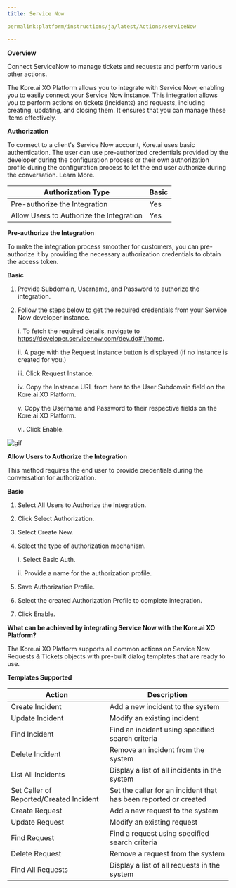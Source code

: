 ```yaml
---
title: Service Now

permalink:platform/instructions/ja/latest/Actions/serviceNow

---
```


<base target="_blank">
<container>

**Overview**

Connect ServiceNow to manage tickets and requests and perform various other actions.

The Kore.ai XO Platform allows you to integrate with Service Now, enabling you to easily connect your Service Now instance. This integration allows you to perform actions on tickets (incidents) and requests, including creating, updating, and closing them. It ensures that you can manage these items effectively.

</container>

<container>

**Authorization**
 
To connect to a client's Service Now account, Kore.ai uses basic authentication. The user can use pre-authorized credentials provided by the developer during the configuration process or their own authorization profile during the configuration process to let the end user authorize during the conversation. Learn More.
 
 
 |Authorization Type                      | Basic |
 |----------------------------------------|-------|
 |Pre-authorize the Integration           |  Yes  |
 |Allow Users to Authorize the Integration|  Yes  |


**Pre-authorize the Integration**
 
 To make the integration process smoother for customers, you can pre-authorize it by providing the necessary authorization credentials to obtain the access token.

**Basic**
 
1. Provide Subdomain, Username, and Password to authorize the integration.
 
2. Follow the steps below to get the required credentials from your Service Now developer instance.
 
    i.    To fetch the required details, navigate to https://developer.servicenow.com/dev.do#!/home.
     
   ii.    A page with the Request Instance button is displayed (if no instance is  created for you.)

   iii.   Click Request Instance.

    iv.   Copy the Instance URL from here to the User Subdomain field on the Kore.ai XO Platform.

     v.   Copy the Username and Password to their respective fields on the Kore.ai XO Platform.

     vi.  Click Enable.
 
 ![gif](/koredotai-docs/images/Home%20_%20Loom%20-%2019%20December%202022.gif)
 
**Allow Users to Authorize the Integration**
 
This method requires the end user to provide credentials during the conversation for authorization.
 
**Basic**
 
1. Select All Users to Authorize the Integration.
 
2. Click Select Authorization.
 
3. Select Create New.
 
4. Select the type of authorization mechanism. 
 
   i.  Select Basic Auth. 
 
   ii.  Provide a name for the authorization profile. 
 
5. Save Authorization Profile.
 
6. Select the created Authorization Profile to complete integration.
 
7. Click Enable.
 
 </container>
 
 <container>

**What can be achieved by integrating Service Now with the Kore.ai XO Platform?**
 
 The Kore.ai XO Platform supports all common actions on Service Now Requests & Tickets objects with pre-built dialog templates that are ready to use. 
 
**Templates Supported**

| Action           | Description            |
|------------------|------------------------|
|Create Incident   |Add a new incident to the system|
|Update Incident   |Modify an existing incident|
|Find Incident     |Find an incident using specified search criteria|
|Delete Incident   |Remove an incident from the system|
|List All Incidents|Display a list of all incidents in the system|
|Set Caller of Reported/Created Incident|Set the caller for an incident that has been reported or created|
|Create Request    |Add a new request to the system|
|Update Request    |Modify an existing request|
|Find Request      |Find a request using specified search criteria|
|Delete Request    |Remove a request from the system|
|Find All Requests |Display a list of all requests in the system|

</container>


